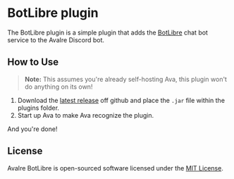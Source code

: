 BotLibre plugin
================

The BotLibre plugin is a simple plugin that adds the [BotLibre](https://www.botlibre.com/) chat bot service to the AvaIre Discord bot.

## How to Use

> **Note:** This assumes you're already self-hosting Ava, this plugin won't do anything on its own!

1. Download the [latest release](https://github.com/a2937/botlibre-plugin/releases) off github and place the `.jar` file within the plugins folder.
2. Start up Ava to make Ava recognize the plugin.

And you're done!

## License

AvaIre BotLibre is open-sourced software licensed under the [MIT License](https://opensource.org/licenses/MIT).
